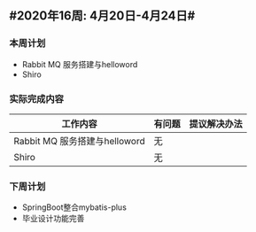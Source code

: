 ## #2020年16周: 4月20日-4月24日#

### 本周计划

*  Rabbit MQ 服务搭建与helloword
*  Shiro

### 实际完成内容

| 工作内容                      | 有问题 | 提议解决办法 |
| ----------------------------- | ------ | ------------ |
| Rabbit MQ 服务搭建与helloword | 无     |              |
| Shiro                         | 无     |              |

### 下周计划

* SpringBoot整合mybatis-plus
* 毕业设计功能完善

